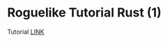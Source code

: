# Roguelike Tutorial Rust (1)

Tutorial [LINK](https://tomassedovic.github.io/roguelike-tutorial/index.html)